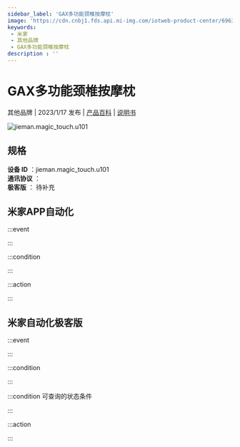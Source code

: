 ```yaml
---
sidebar_label: 'GAX多功能颈椎按摩枕'
image: 'https://cdn.cnbj1.fds.api.mi-img.com/iotweb-product-center/69634a60b02e51e0a4f873b7cc84f6f6_1672725738251.png?GalaxyAccessKeyId=AKVGLQWBOVIRQ3XLEW&Expires=9223372036854775807&Signature=xHSD0fDLd5Tz53yTWzU9CAJIJbg='
keywords: 
 - 米家
 - 其他品牌
 - GAX多功能颈椎按摩枕
description : ''
---
```

# GAX多功能颈椎按摩枕

其他品牌 | 2023/1/17 发布 | [产品百科](https://home.mi.com/webapp/content/baike/product/index.html?model=jieman.magic_touch.u101/) | [说明书](https://home.mi.com/views/introduction.html?model=jieman.magic_touch.u101&region=cn)

![jieman.magic_touch.u101](https://cdn.cnbj1.fds.api.mi-img.com/iotweb-product-center/69634a60b02e51e0a4f873b7cc84f6f6_1672725738251.png?GalaxyAccessKeyId=AKVGLQWBOVIRQ3XLEW&Expires=9223372036854775807&Signature=xHSD0fDLd5Tz53yTWzU9CAJIJbg=)

## 规格  
> 
**设备 ID** ：jieman.magic_touch.u101  
**通讯协议** ：  
**极客版**  ： 待补充 


## 米家APP自动化  

:::event  

:::

:::condition  

:::

:::action   

:::

## 米家自动化极客版  

:::event  

:::

:::condition  

:::

:::condition 可查询的状态条件  

:::

:::action  

:::

        
